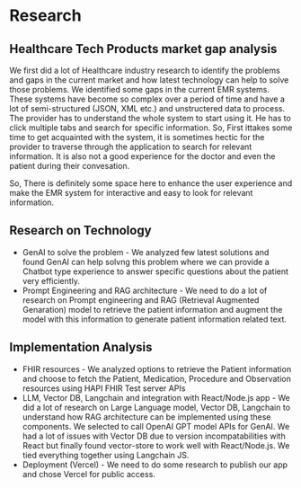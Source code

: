 # Research

## Healthcare Tech Products market gap analysis
We first did a lot of Healthcare industry research to identify the problems and gaps in the current market and how latest technology can help to solve those problems. We identified some gaps in the current EMR systems. These systems have become so complex over a period of time and have a lot of semi-structured (JSON, XML etc.) and unstructered data to process. The provider has to understand the whole system to start using it. He has to click multiple tabs and search for specific information. So, First ittakes some time to get acquainted with the system, it is sometimes hectic for the provider to traverse through the application to search for relevant information. It is also not a good experience for the doctor and even the patient during their convesation. 
 
So, There is definitely some space here to enhance the user experience and make the EMR system for interactive and easy to look for relevant information.

## Research on Technology
* GenAI to solve the problem - We analyzed few latest solutions and found GenAI can help solvng this problem where we can provide a Chatbot type experience to answer specific questions about the patient very efficiently.
* Prompt Engineering and RAG architecture - We need to do a lot of research on Prompt engineering and RAG (Retrieval Augmented Genaration) model to retrieve the patient information and augment the model with this information to generate patient information related text. 

## Implementation Analysis 
* FHIR resources - We analyzed options to retrieve the Patient information and choose to fetch the Patient, Medication, Procedure and Observation resources using HAPI FHIR Test server APIs
* LLM, Vector DB, Langchain and integration with React/Node.js app - We did a lot of research on Large Language model, Vector DB, Langchain to understand how RAG architecture can be implemented using these components. We selected to call OpenAI GPT model APIs for GenAI. We had a lot of issues with Vector DB due to version incompatabilities with React but finally found vector-store to work well with React/Node.js. We tied everything together using Langchain JS.
* Deployment (Vercel) - We need to do some research to publish our app and chose Vercel for public access.
